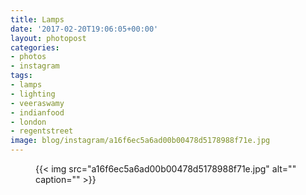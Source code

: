 ```yaml
---
title: Lamps
date: '2017-02-20T19:06:05+00:00'
layout: photopost
categories:
- photos
- instagram
tags:
- lamps
- lighting
- veeraswamy
- indianfood
- london
- regentstreet
image: blog/instagram/a16f6ec5a6ad00b00478d5178988f71e.jpg
---
```


<figure class="photo photo--square">
  {{< img src="a16f6ec5a6ad00b00478d5178988f71e.jpg" alt="" caption="" >}}

</figure>



